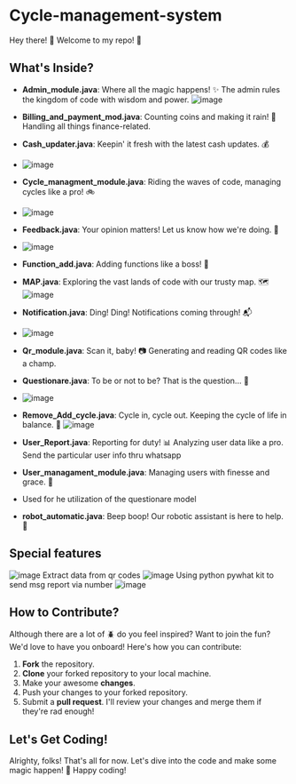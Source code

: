 # Cycle-management-system


Hey there! 👋 Welcome to my repo! 🎉

## What's Inside?

- **Admin_module.java**: Where all the magic happens! ✨ The admin rules the kingdom of code with wisdom and power.
  ![image](https://github.com/eshwanthkartitr/Cycle-management-system/assets/111058542/f205f2ca-543f-4bd0-b5b9-d2ba717ed0df)
- **Billing_and_payment_mod.java**: Counting coins and making it rain! 💸 Handling all things finance-related.
- **Cash_updater.java**: Keepin' it fresh with the latest cash updates. 💰
- ![image](https://github.com/eshwanthkartitr/Cycle-management-system/assets/111058542/b173edc1-04f2-43ca-a2bc-3254ce7729bb)
- **Cycle_managment_module.java**: Riding the waves of code, managing cycles like a pro! 🚲
- ![image](https://github.com/eshwanthkartitr/Cycle-management-system/assets/111058542/8ae469e1-ead4-4a69-95a1-7e9646e3aefa)

- **Feedback.java**: Your opinion matters! Let us know how we're doing. 📝
- ![image](https://github.com/eshwanthkartitr/Cycle-management-system/assets/111058542/832049ad-59e2-4380-bac9-2318a20dd98c)
- **Function_add.java**: Adding functions like a boss! 💪
- **MAP.java**: Exploring the vast lands of code with our trusty map. 🗺️
![image](https://github.com/eshwanthkartitr/Cycle-management-system/assets/111058542/8332e6df-926d-43f6-8c02-aec203b21450)
- **Notification.java**: Ding! Ding! Notifications coming through! 📬
- ![image](https://github.com/eshwanthkartitr/Cycle-management-system/assets/111058542/3fdcdc9c-f8ce-44bd-adf7-87a20758574e)
- **Qr_module.java**: Scan it, baby! 📷 Generating and reading QR codes like a champ.
- **Questionare.java**: To be or not to be? That is the question... 🤔
- ![image](https://github.com/eshwanthkartitr/Cycle-management-system/assets/111058542/511eb059-7118-4acc-b6a9-2e3680616009)

- **Remove_Add_cycle.java**: Cycle in, cycle out. Keeping the cycle of life in balance. 🔄
  ![image](https://github.com/eshwanthkartitr/Cycle-management-system/assets/111058542/79014743-49a3-4a7a-b7e4-25ab16f24e77)
- **User_Report.java**: Reporting for duty! 📊 Analyzing user data like a pro.
  Send the particular user info thru whatsapp
- **User_managament_module.java**: Managing users with finesse and grace. 👤
- Used for he utilization of the questionare model
- **robot_automatic.java**: Beep boop! Our robotic assistant is here to help. 🤖

## Special features
![image](https://github.com/eshwanthkartitr/Cycle-management-system/assets/111058542/54333099-1b86-4868-8932-5724de512b91)
Extract data from qr codes
![image](https://github.com/eshwanthkartitr/Cycle-management-system/assets/111058542/1dcbe056-4433-4427-a107-46044af2215a)
Using python pywhat kit to send msg report via number
![image](https://github.com/eshwanthkartitr/Cycle-management-system/assets/111058542/f2a00616-83d5-41d0-bc00-3c5bc7ed9ba4)

## How to Contribute?
Although there are a lot of 🪲 
do you feel inspired? Want to join the fun? We'd love to have you onboard! Here's how you can contribute:

1. **Fork** the repository.
2. **Clone** your forked repository to your local machine.
3. Make your awesome **changes**.
4. Push your changes to your forked repository.
5. Submit a **pull request**. I'll review your changes and merge them if they're rad enough!

## Let's Get Coding!

Alrighty, folks! That's all for now. Let's dive into the code and make some magic happen! 🚀 Happy coding!

